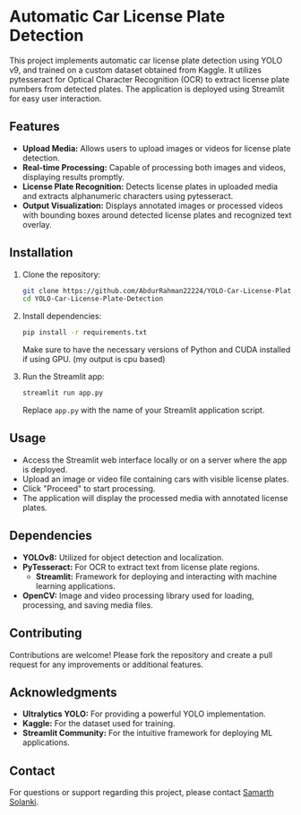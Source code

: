 # Automatic Car License Plate Detection

This project implements automatic car license plate detection using YOLO v9, and trained on a custom dataset obtained from Kaggle. It utilizes pytesseract for Optical Character Recognition (OCR) to extract license plate numbers from detected plates. The application is deployed using Streamlit for easy user interaction.

## Features

- **Upload Media:** Allows users to upload images or videos for license plate detection.
- **Real-time Processing:** Capable of processing both images and videos, displaying results promptly.
- **License Plate Recognition:** Detects license plates in uploaded media and extracts alphanumeric characters using pytesseract.
- **Output Visualization:** Displays annotated images or processed videos with bounding boxes around detected license plates and recognized text overlay.

## Installation
1. Clone the repository:

   ```bash
   git clone https://github.com/AbdurRahman22224/YOLO-Car-License-Plate-Detection
   cd YOLO-Car-License-Plate-Detection
   ```

2. Install dependencies:

   ```bash
   pip install -r requirements.txt
   ```

   Make sure to have the necessary versions of Python and CUDA installed if using GPU. (my output is cpu based)

3. Run the Streamlit app:

   ```bash
   streamlit run app.py
   ```

   Replace `app.py` with the name of your Streamlit application script.

## Usage

- Access the Streamlit web interface locally or on a server where the app is deployed.
- Upload an image or video file containing cars with visible license plates.
- Click "Proceed" to start processing.
- The application will display the processed media with annotated license plates.

## Dependencies

- **YOLOv8:** Utilized for object detection and localization.
- **PyTesseract:** For OCR to extract text from license plate regions.
  - **Streamlit:** Framework for deploying and interacting with machine learning applications.
- **OpenCV:** Image and video processing library used for loading, processing, and saving media files.

## Contributing

Contributions are welcome! Please fork the repository and create a pull request for any improvements or additional features.
## Acknowledgments

- **Ultralytics YOLO:** For providing a powerful YOLO implementation.
- **Kaggle:** For the dataset used for training.
- **Streamlit Community:** For the intuitive framework for deploying ML applications.

## Contact

For questions or support regarding this project, please contact [Samarth Solanki](samarthsolanki56@gmail.com).
